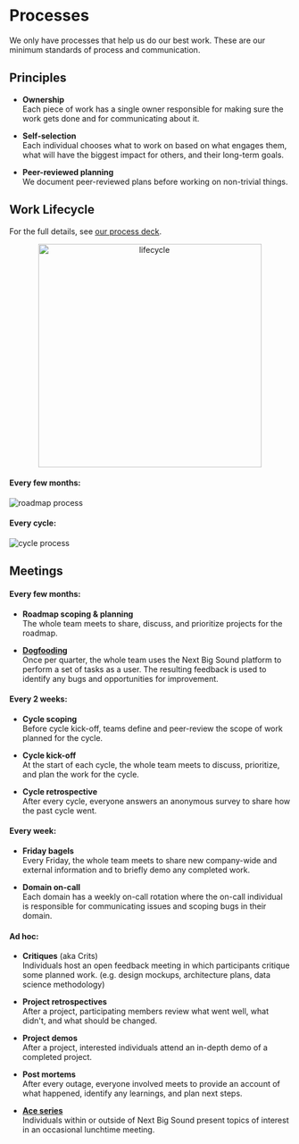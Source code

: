 Processes
=========

We only have processes that help us do our best work. These are our minimum standards of process and communication.


Principles
----------

- **Ownership**<br>
	Each piece of work has a single owner responsible for making sure the work gets done and for communicating about it.

- **Self-selection**<br>
	Each individual chooses what to work on based on what engages them, what will have the biggest impact for others, and their long-term goals.

- **Peer-reviewed planning**<br>
	We document peer-reviewed plans before working on non-trivial things.


Work Lifecycle
--------------
For the full details, see [our process deck](https://docs.google.com/a/pandora.com/presentation/d/1NL6j6Y3SmbzNaerfObi4_jCEcyIGteEF7rYBLFWBMEw/edit?usp=sharing).

<p align="center">
	<img width="400" alt="lifecycle" src="https://cloud.githubusercontent.com/assets/1235062/15417659/5f3d3138-1e26-11e6-9726-97a86bb9448b.png">
</p>

#### Every few months:
![roadmap process](https://cloud.githubusercontent.com/assets/1235062/15429802/8a7348de-1e70-11e6-8363-249d85bc24a8.png)

#### Every cycle:
![cycle process](https://cloud.githubusercontent.com/assets/1235062/15417720/dca39f90-1e26-11e6-9e33-3ad1a7ec6129.png)


Meetings
--------

#### Every few months:

- **Roadmap scoping & planning**<br>
	The whole team meets to share, discuss, and prioritize projects for the roadmap.

- **[Dogfooding](Dogfooding.md)**<br>
	Once per quarter, the whole team uses the Next Big Sound platform to perform a set of tasks as a user. The resulting feedback is used to identify any bugs and opportunities for improvement.


#### Every 2 weeks:

- **Cycle scoping**<br>
	Before cycle kick-off, teams define and peer-review the scope of work planned for the cycle.

- **Cycle kick-off**<br>
	At the start of each cycle, the whole team meets to discuss, prioritize, and plan the work for the cycle.

- **Cycle retrospective**<br>
	After every cycle, everyone answers an anonymous survey to share how the past cycle went.


#### Every week:

- **Friday bagels**<br>
	Every Friday, the whole team meets to share new company-wide and external information and to briefly demo any completed work.

- **Domain on-call**<br>
	Each domain has a weekly on-call rotation where the on-call individual is responsible for communicating issues and scoping bugs in their domain.


#### Ad hoc:

- **Critiques** (aka Crits)<br>
	Individuals host an open feedback meeting in which participants critique some planned work. (e.g. design mockups, architecture plans, data science methodology)

- **Project retrospectives**<br>
	After a project, participating members review what went well, what didn't, and what should be changed.

- **Project demos**<br>
	After a project, interested individuals attend an in-depth demo of a completed project.

- **Post mortems**<br>
	After every outage, everyone involved meets to provide an account of what happened, identify any learnings, and plan next steps.

- **[Ace series](https://trello.com/b/Mzusq8U8/ace-series)**<br>
	Individuals within or outside of Next Big Sound present topics of interest in an occasional lunchtime meeting.
